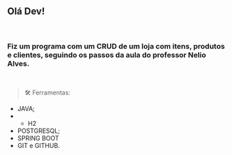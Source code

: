 ## Olá Dev!
<br>

### Fiz um programa com um CRUD de um loja com itens, produtos e clientes, seguindo os passos da aula do professor Nelio Alves.

<br>

> 🛠️ Ferramentas:

- JAVA;
- - H2
- POSTGRESQL;
- SPRING BOOT
- GIT e GITHUB.
